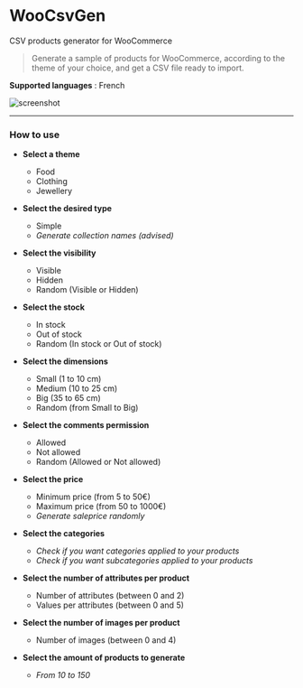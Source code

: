 # WooCsvGen
CSV products generator for WooCommerce

> Generate a sample of products for WooCommerce, according to the theme of your choice, and get a CSV file ready to import.

**Supported languages** : French

![screenshot](https://i.imgur.com/Ew7i5Hn.jpg)

---

### How to use

* __Select a theme__
  * Food
  * Clothing
  * Jewellery
  
* __Select the desired type__
  * Simple
  * _Generate collection names (advised)_
  
* __Select the visibility__
  * Visible
  * Hidden
  * Random (Visible or Hidden)
  
* __Select the stock__
  * In stock
  * Out of stock
  * Random (In stock or Out of stock)
  
* __Select the dimensions__
  * Small (1 to 10 cm)
  * Medium (10 to 25 cm)
  * Big (35 to 65 cm)
  * Random (from Small to Big)
  
* __Select the comments permission__
  * Allowed
  * Not allowed
  * Random (Allowed or Not allowed)
  
* __Select the price__
  * Minimum price (from 5 to 50€)
  * Maximum price (from 50 to 1000€)
  * _Generate saleprice randomly_
  
* __Select the categories__
  * _Check if you want categories applied to your products_
  * _Check if you want subcategories applied to your products_
  
* __Select the number of attributes per product__
  * Number of attributes (between 0 and 2)
  * Values per attributes (between 0 and 5)
  
* __Select the number of images per product__
  * Number of images (between 0 and 4)
  
* __Select the amount of products to generate__
  * _From 10 to 150_
